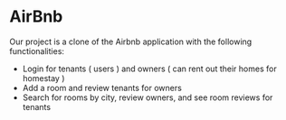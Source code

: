 # AirBnb
Our project is a clone of the Airbnb application with the following functionalities:
- Login for tenants ( users ) and owners ( can rent out their homes for homestay ) 
- Add a room and review tenants for owners
- Search for rooms by city, review owners, and see room reviews for tenants

